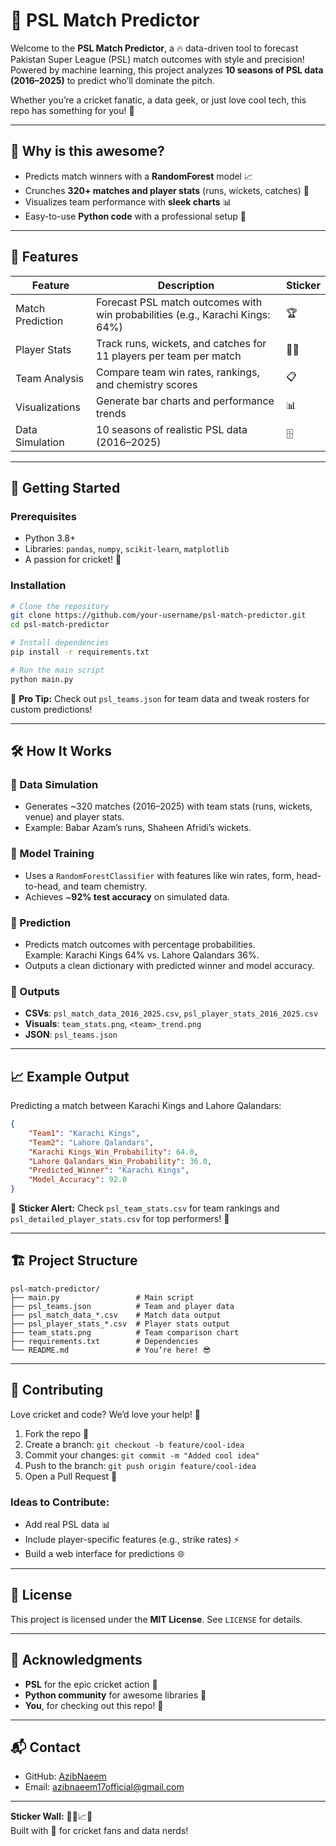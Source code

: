 # 🏏 PSL Match Predictor

Welcome to the **PSL Match Predictor**, a 🔥 data-driven tool to forecast Pakistan Super League (PSL) match outcomes with style and precision! Powered by machine learning, this project analyzes **10 seasons of PSL data (2016–2025)** to predict who’ll dominate the pitch.

Whether you’re a cricket fanatic, a data geek, or just love cool tech, this repo has something for you! 🎉

---

## 🌟 Why is this awesome?

- Predicts match winners with a **RandomForest** model 📈  
- Crunches **320+ matches and player stats** (runs, wickets, catches) 🧮  
- Visualizes team performance with **sleek charts** 📊  
- Easy-to-use **Python code** with a professional setup 🐍  

---

## 🎯 Features

| Feature         | Description                                                             | Sticker |
|-----------------|-------------------------------------------------------------------------|---------|
| Match Prediction| Forecast PSL match outcomes with win probabilities (e.g., Karachi Kings: 64%) | 🏆      |
| Player Stats    | Track runs, wickets, and catches for 11 players per team per match     | 🧑‍💼     |
| Team Analysis   | Compare team win rates, rankings, and chemistry scores                 | 📋      |
| Visualizations  | Generate bar charts and performance trends                             | 📊      |
| Data Simulation | 10 seasons of realistic PSL data (2016–2025)                           | 🗄️       |

---

## 🚀 Getting Started

### Prerequisites

- Python 3.8+
- Libraries: `pandas`, `numpy`, `scikit-learn`, `matplotlib`
- A passion for cricket! 🏏

### Installation

```bash
# Clone the repository
git clone https://github.com/your-username/psl-match-predictor.git
cd psl-match-predictor

# Install dependencies
pip install -r requirements.txt

# Run the main script
python main.py
```

🎈 **Pro Tip:** Check out `psl_teams.json` for team data and tweak rosters for custom predictions!

---

## 🛠️ How It Works

### 📅 Data Simulation

- Generates ~320 matches (2016–2025) with team stats (runs, wickets, venue) and player stats.
- Example: Babar Azam’s runs, Shaheen Afridi’s wickets.

### 🧠 Model Training

- Uses a `RandomForestClassifier` with features like win rates, form, head-to-head, and team chemistry.
- Achieves ~**92% test accuracy** on simulated data.

### 🔮 Prediction

- Predicts match outcomes with percentage probabilities.  
  Example: Karachi Kings 64% vs. Lahore Qalandars 36%.
- Outputs a clean dictionary with predicted winner and model accuracy.

### 📂 Outputs

- **CSVs**: `psl_match_data_2016_2025.csv`, `psl_player_stats_2016_2025.csv`
- **Visuals**: `team_stats.png`, `<team>_trend.png`
- **JSON**: `psl_teams.json`

---

## 📈 Example Output

Predicting a match between Karachi Kings and Lahore Qalandars:

```json
{
    "Team1": "Karachi Kings",
    "Team2": "Lahore Qalandars",
    "Karachi Kings_Win_Probability": 64.0,
    "Lahore Qalandars_Win_Probability": 36.0,
    "Predicted_Winner": "Karachi Kings",
    "Model_Accuracy": 92.0
}
```

🌟 **Sticker Alert:** Check `psl_team_stats.csv` for team rankings and `psl_detailed_player_stats.csv` for top performers! 🥇

---

## 🏗️ Project Structure

```
psl-match-predictor/
├── main.py                 # Main script
├── psl_teams.json          # Team and player data
├── psl_match_data_*.csv    # Match data output
├── psl_player_stats_*.csv  # Player stats output
├── team_stats.png          # Team comparison chart
├── requirements.txt        # Dependencies
└── README.md               # You’re here! 😎
```

---

## 🤝 Contributing

Love cricket and code? We’d love your help! 🙌

1. Fork the repo 🍴  
2. Create a branch: `git checkout -b feature/cool-idea`  
3. Commit your changes: `git commit -m "Added cool idea"`  
4. Push to the branch: `git push origin feature/cool-idea`  
5. Open a Pull Request 🚀  

### Ideas to Contribute:

- Add real PSL data 📊  
- Include player-specific features (e.g., strike rates) ⚡  
- Build a web interface for predictions 🌐  

---

## 📜 License

This project is licensed under the **MIT License**. See `LICENSE` for details.

---

## 🙏 Acknowledgments

- **PSL** for the epic cricket action 🏏  
- **Python community** for awesome libraries 🐍  
- **You**, for checking out this repo! 🎉  

---

## 📬 Contact

- GitHub: [AzibNaeem](https://github.com/AzibNaeem)  
- Email: azibnaeem17official@gmail.com

---

**Sticker Wall:** 🏏🔮📈🥇  
Built with 💖 for cricket fans and data nerds!
